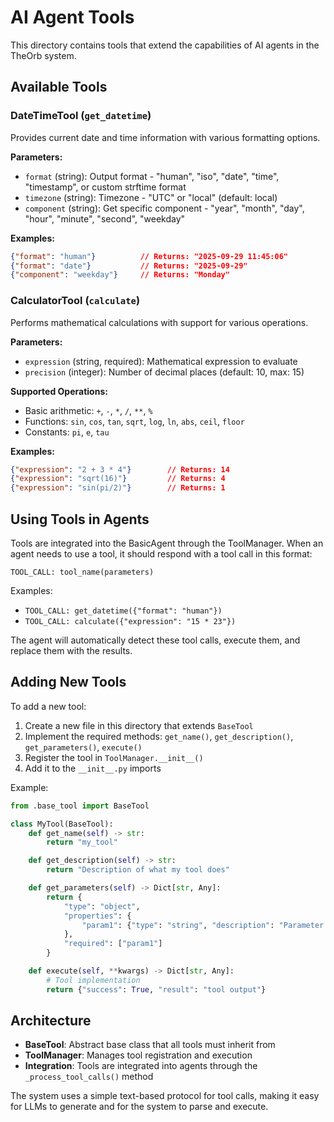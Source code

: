# AI Agent Tools

This directory contains tools that extend the capabilities of AI agents in the TheOrb system.

## Available Tools

### DateTimeTool (`get_datetime`)
Provides current date and time information with various formatting options.

**Parameters:**
- `format` (string): Output format - "human", "iso", "date", "time", "timestamp", or custom strftime format
- `timezone` (string): Timezone - "UTC" or "local" (default: local)
- `component` (string): Get specific component - "year", "month", "day", "hour", "minute", "second", "weekday"

**Examples:**
```json
{"format": "human"}          // Returns: "2025-09-29 11:45:06"
{"format": "date"}           // Returns: "2025-09-29"
{"component": "weekday"}     // Returns: "Monday"
```

### CalculatorTool (`calculate`)
Performs mathematical calculations with support for various operations.

**Parameters:**
- `expression` (string, required): Mathematical expression to evaluate
- `precision` (integer): Number of decimal places (default: 10, max: 15)

**Supported Operations:**
- Basic arithmetic: `+`, `-`, `*`, `/`, `**`, `%`
- Functions: `sin`, `cos`, `tan`, `sqrt`, `log`, `ln`, `abs`, `ceil`, `floor`
- Constants: `pi`, `e`, `tau`

**Examples:**
```json
{"expression": "2 + 3 * 4"}        // Returns: 14
{"expression": "sqrt(16)"}         // Returns: 4
{"expression": "sin(pi/2)"}        // Returns: 1
```

## Using Tools in Agents

Tools are integrated into the BasicAgent through the ToolManager. When an agent needs to use a tool, it should respond with a tool call in this format:

```
TOOL_CALL: tool_name(parameters)
```

Examples:
- `TOOL_CALL: get_datetime({"format": "human"})`
- `TOOL_CALL: calculate({"expression": "15 * 23"})`

The agent will automatically detect these tool calls, execute them, and replace them with the results.

## Adding New Tools

To add a new tool:

1. Create a new file in this directory that extends `BaseTool`
2. Implement the required methods: `get_name()`, `get_description()`, `get_parameters()`, `execute()`
3. Register the tool in `ToolManager.__init__()`
4. Add it to the `__init__.py` imports

Example:
```python
from .base_tool import BaseTool

class MyTool(BaseTool):
    def get_name(self) -> str:
        return "my_tool"

    def get_description(self) -> str:
        return "Description of what my tool does"

    def get_parameters(self) -> Dict[str, Any]:
        return {
            "type": "object",
            "properties": {
                "param1": {"type": "string", "description": "Parameter description"}
            },
            "required": ["param1"]
        }

    def execute(self, **kwargs) -> Dict[str, Any]:
        # Tool implementation
        return {"success": True, "result": "tool output"}
```

## Architecture

- **BaseTool**: Abstract base class that all tools must inherit from
- **ToolManager**: Manages tool registration and execution
- **Integration**: Tools are integrated into agents through the `_process_tool_calls()` method

The system uses a simple text-based protocol for tool calls, making it easy for LLMs to generate and for the system to parse and execute.